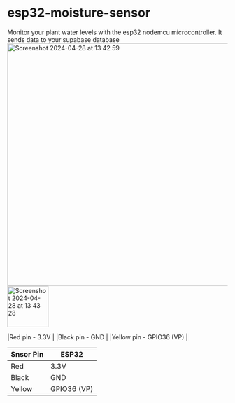 # esp32-moisture-sensor
Monitor your plant water levels with the esp32 nodemcu microcontroller. It sends data to your supabase database
<img width="555" alt="Screenshot 2024-04-28 at 13 42 59" src="https://github.com/fadumoaideed/esp32-moisture-sensor/assets/71390607/c999a583-3fd8-4cf3-bd01-2c8e6b5b2e41">
<img width="94" alt="Screenshot 2024-04-28 at 13 43 28" src="https://github.com/fadumoaideed/esp32-moisture-sensor/assets/71390607/4ec2fa12-c709-4690-8f56-ca2fb301afea">

|Red pin - 3.3V |
|Black pin - GND |
|Yellow pin - GPIO36 (VP) |


| Snsor Pin    | ESP32 |
| -------- | ------- |
| Red  | 3.3V    |
| Black | GND     |
| Yellow    |  GPIO36 (VP)   |
